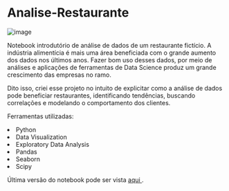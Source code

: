 # Analise-Restaurante
![image](https://user-images.githubusercontent.com/64214285/198032287-93b0af9d-673a-4cb0-977f-613de1d0c7dc.png)

Notebook introdutório de análise de dados de um restaurante fictício.
A indústria alimentícia é mais uma área beneficiada com o grande aumento dos dados nos últimos anos. Fazer bom uso desses dados, por meio de análises e aplicações de ferramentas de Data Science produz um grande crescimento das empresas no ramo.

Dito isso, criei esse projeto no intuito de explicitar como a análise de dados pode beneficiar restaurantes, identificando tendências, buscando correlações e modelando o comportamento dos clientes.

Ferramentas utilizadas:
<li>Python</li>
<li>Data Visualization</li>
<li>Exploratory Data Analysis</li>
<li>Pandas</li> 
<li>Seaborn</li> 
<li>Scipy</li> 

Última versão do notebook pode ser vista <a href="https://github.com/JulioHenri/Analise-Restaurante/blob/master/Análise_restaurante_2.ipynb"> aqui </a>.
